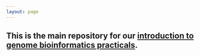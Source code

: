 ```yaml
---
layout: page
---
```


## This is the main repository for our [introduction to genome bioinformatics practicals](./practicals/).

